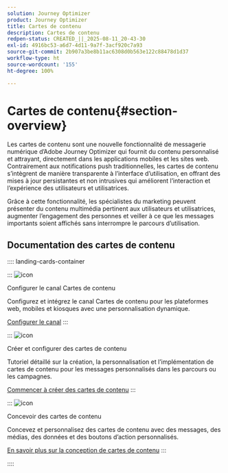 ```yaml
---
solution: Journey Optimizer
product: Journey Optimizer
title: Cartes de contenu
description: Cartes de contenu
redpen-status: CREATED_||_2025-08-11_20-43-30
exl-id: 4916bc53-a6d7-4d11-9a7f-3acf920c7a93
source-git-commit: 2b907a3be8b11ac6308d0b563e122c88478d1d37
workflow-type: ht
source-wordcount: '155'
ht-degree: 100%

---
```


# Cartes de contenu{#section-overview}

Les cartes de contenu sont une nouvelle fonctionnalité de messagerie numérique d’Adobe Journey Optimizer qui fournit du contenu personnalisé et attrayant, directement dans les applications mobiles et les sites web. Contrairement aux notifications push traditionnelles, les cartes de contenu s’intègrent de manière transparente à l’interface d’utilisation, en offrant des mises à jour persistantes et non intrusives qui améliorent l’interaction et l’expérience des utilisateurs et utilisatrices.

Grâce à cette fonctionnalité, les spécialistes du marketing peuvent présenter du contenu multimédia pertinent aux utilisateurs et utilisatrices, augmenter l’engagement des personnes et veiller à ce que les messages importants soient affichés sans interrompre le parcours d’utilisation.

## Documentation des cartes de contenu

:::: landing-cards-container

:::
![icon](https://cdn.experienceleague.adobe.com/icons/gear.svg?lang=fr)

Configurer le canal Cartes de contenu

Configurez et intégrez le canal Cartes de contenu pour les plateformes web, mobiles et kiosques avec une personnalisation dynamique.

[Configurer le canal](configure-landing-page.md)
:::

:::
![icon](https://cdn.experienceleague.adobe.com/icons/circle-play.svg?lang=fr)

Créer et configurer des cartes de contenu

Tutoriel détaillé sur la création, la personnalisation et l’implémentation de cartes de contenu pour les messages personnalisés dans les parcours ou les campagnes.

[Commencer à créer des cartes de contenu](../using/content-card/create-content-card.md)
:::

:::
![icon](https://cdn.experienceleague.adobe.com/icons/puzzle-piece.svg?lang=fr)

Concevoir des cartes de contenu

Concevez et personnalisez des cartes de contenu avec des messages, des médias, des données et des boutons d’action personnalisés.

[En savoir plus sur la conception de cartes de contenu](../using/content-card/design-content-card.md)
:::

::::
